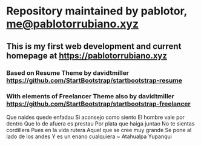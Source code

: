 # Repository maintained by pablotor, me@pablotorrubiano.xyz

## This is my first web development and current homepage at https://pablotorrubiano.xyz

### Based on Resume Theme by davidtmiller https://github.com/StartBootstrap/startbootstrap-resume
### With elements of Freelancer Theme also by davidtmiller https://github.com/StartBootstrap/startbootstrap-freelancer




Que naides quede enfadau
Si aconsejo como siento
El hombre vale por dentro
Que lo de afuera es prestau
Por plata que haiga juntao
No te sientas cordillera
Pues en la vida rutera
Aquel que se cree muy grande
Se pone al lado de los andes
Y es un enano cualquiera
          ~ Atahualpa Yupanqui
